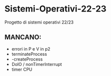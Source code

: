 # Sistemi-Operativi-22-23
Progetto di sistemi operativi 22/23
## MANCANO: 
- errori in P e V in p2 
- terminateProcess
- -createProcess
- DoIO / nonTimerInterrupt 
- timer CPU 

